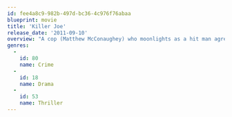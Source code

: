 ```yaml
---
id: fee4a8c9-982b-497d-bc36-4c976f76abaa
blueprint: movie
title: 'Killer Joe'
release_date: '2011-09-10'
overview: "A cop (Matthew McConaughey) who moonlights as a hit man agrees to kill the hated mother of a desperate drug dealer (Emile Hirsch) in exchange for a tumble with the young man's virginal sister (Juno Temple)."
genres:
  -
    id: 80
    name: Crime
  -
    id: 18
    name: Drama
  -
    id: 53
    name: Thriller
---
```

